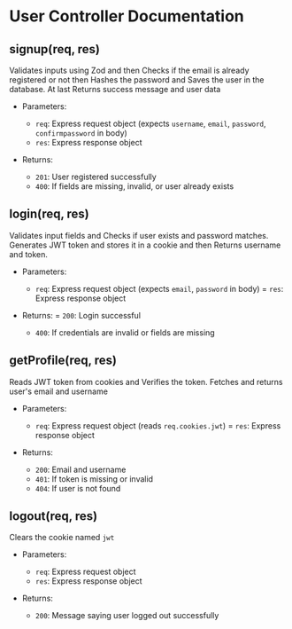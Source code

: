 # User Controller Documentation

## signup(req, res)
Validates inputs using Zod and then Checks if the email is already registered or not then Hashes the password and Saves the user in the database. At last Returns success message and user data

- Parameters:
  - `req`: Express request object (expects `username`, `email`, `password`, `confirmpassword` in body)
  - `res`: Express response object

- Returns:
  - `201`: User registered successfully
  - `400`: If fields are missing, invalid, or user already exists


## login(req, res)
Validates input fields and Checks if user exists and password matches. Generates JWT token and stores it in a cookie and then Returns username and token.

- Parameters:
  - `req`: Express request object (expects `email`, `password` in body)
  = `res`: Express response object

- Returns:
  = `200`: Login successful
  - `400`: If credentials are invalid or fields are missing


## getProfile(req, res)
 Reads JWT token from cookies and Verifies the token. Fetches and returns user's email and username

- Parameters:
  - `req`: Express request object (reads `req.cookies.jwt`)
  = `res`: Express response object

- Returns:
  - `200`: Email and username
  - `401`: If token is missing or invalid
  - `404`: If user is not found

## logout(req, res)
Clears the cookie named `jwt`

- Parameters:
  - `req`: Express request object
  - `res`: Express response object

- Returns:
  - `200`: Message saying user logged out successfully
